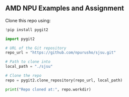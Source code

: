 ## AMD NPU Examples and Assignment

Clone this repo using:
```Python
!pip install pygit2

import pygit2

# URL of the Git repository
repo_url = "https://github.com/npurusho/sjsu.git"

# Path to clone into
local_path = "./sjsu"

# Clone the repo
repo = pygit2.clone_repository(repo_url, local_path)

print("Repo cloned at:", repo.workdir)

```
